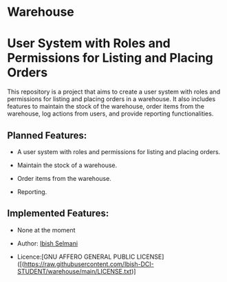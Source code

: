 # Warehouse

# User System with Roles and Permissions for Listing and Placing Orders

This repository is a project that aims to create a user system with roles and permissions for listing and placing orders in a warehouse. 
It also includes features to maintain the stock of the warehouse, order items from the warehouse, 
log actions from users, and provide reporting functionalities.

## Planned Features:
- A user system with roles and permissions for listing and placing orders.
  
- Maintain the stock of a warehouse.
  
- Order items from the warehouse.
  
- Reporting.

## Implemented Features:
- None at the moment

- Author: [Ibish Selmani](https://github.com/Ibish-DCI-STUDENT/warehouse)
  
- Licence:[GNU AFFERO GENERAL PUBLIC LICENSE]([(https://raw.githubusercontent.com/Ibish-DCI-STUDENT/warehouse/main/LICENSE.txt)]
